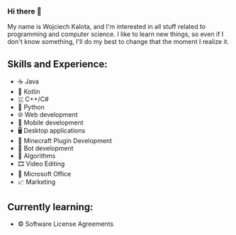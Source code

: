 ### Hi there 👋

My name is Wojciech Kalota, and I'm interested in all stuff related to programming and computer science.
I like to learn new things, so even if I don't know something, I'll do my best to change that the moment I realize it.

## Skills and Experience:
* ☕ Java
* 📱 Kotlin
* 🇨 C++/C#
* 🐍 Python
* 🌐 Web development
* 📱 Mobile development
* 🖥️ Desktop applications
* 🔌 Minecraft Plugin Development
* 🤖 Bot development
* 🧮 Algorithms
* 🎞️ Video Editing
* 📝 Microsoft Office
* 📈 Marketing

## Currently learning:
* ©️ Software License Agreements
